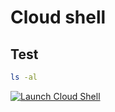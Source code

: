 # Cloud shell

## Test

```bash
ls -al
```

[![Launch Cloud Shell](https://shell.azure.com/images/launchcloudshell.png "Launch Cloud Shell")](https://shell.azure.com)

